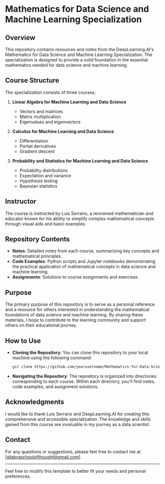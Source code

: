 # Mathematics for Data Science and Machine Learning Specialization

## Overview

This repository contains resources and notes from the DeepLearning.AI's Mathematics for Data Science and Machine Learning Specialization. The specialization is designed to provide a solid foundation in the essential mathematics needed for data science and machine learning.

## Course Structure

The specialization consists of three courses:

1. **Linear Algebra for Machine Learning and Data Science**
   - Vectors and matrices
   - Matrix multiplication
   - Eigenvalues and eigenvectors
   

2. **Calculus for Machine Learning and Data Science**
   - Differentiation 
   - Partial derivatives
   - Gradient descent

3. **Probability and Statistics for Machine Learning and Data Science**
   - Probability distributions
   - Expectation and variance
   - Hypothesis testing
   - Bayesian statistics

  
## Instructor

The course is instructed by Luis Serrano, a renowned mathematician and educator known for his ability to simplify complex mathematical concepts through visual aids and basic examples.

## Repository Contents

- **Notes**: Detailed notes from each course, summarizing key concepts and mathematical principles.
- **Code Examples**: Python scripts and Jupyter notebooks demonstrating the practical application of mathematical concepts in data science and machine learning.
- **Assignments**: Solutions to course assignments and exercises.

## Purpose

The primary purpose of this repository is to serve as a personal reference and a resource for others interested in understanding the mathematical foundations of data science and machine learning. By sharing these materials, I hope to contribute to the learning community and support others on their educational journey.

## How to Use

- **Cloning the Repository**: You can clone this repository to your local machine using the following command:
  ```bash
  git clone https://github.com/yourusername/Mathematics-for-Data-Science-and-Machine-Learning.git
  ```

- **Navigating the Repository**: The repository is organized into directories corresponding to each course. Within each directory, you'll find notes, code examples, and assignment solutions.

## Acknowledgments

I would like to thank Luis Serrano and DeepLearning.AI for creating this comprehensive and accessible specialization. The knowledge and skills gained from this course are invaluable in my journey as a data scientist.

## Contact

For any questions or suggestions, please feel free to contact me at [aljebraschoolofthought@gmail.com].

---

Feel free to modify this template to better fit your needs and personal preferences.
